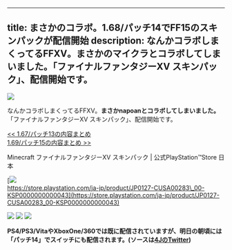 
---
title: まさかのコラボ。1.68/パッチ14でFF15のスキンパックが配信開始
description: なんかコラボしまくってるFFXV。まさかのマイクラとコラボしてしまいました。「ファイナルファンタジーXV スキンパック」、配信開始です。
---

![](https://cdn-ak.f.st-hatena.com/images/fotolife/s/sasigume/20210208/20210208123534.png)

なんかコラボしまくってるFFXV。**まさかnapoanとコラボしてしまいました。**「ファイナルファンタジーXV スキンパック」、配信開始です。

[<< 1.67/パッチ13の内容まとめ](https://www.napoan.com/ps4-switch-167-patch13/)  
[1.69/パッチ15の内容まとめ >>](https://www.napoan.com/ps4-switch-169-patch15/)

Minecraft ファイナルファンタジーXV スキンパック | 公式PlayStation™Store 日本

[![](https://cdn-ak.f.st-hatena.com/images/fotolife/s/sasigume/20210208/20210208115106.png)  
https://store.playstation.com/ja-jp/product/JP0127-CUSA00283\_00-KSP0000000000043](https://store.playstation.com/ja-jp/product/JP0127-CUSA00283_00-KSP0000000000043)

![](https://cdn-ak.f.st-hatena.com/images/fotolife/s/sasigume/20210208/20210208103512.jpg) ![](https://cdn-ak.f.st-hatena.com/images/fotolife/s/sasigume/20210208/20210208104549.jpg) ![](https://cdn-ak.f.st-hatena.com/images/fotolife/s/sasigume/20210208/20210208123743.jpg)

**PS4/PS3/VitaやXboxOne/360では既に配信されていますが、明日の朝頃には「パッチ14」でスイッチにも配信されます。(ソースは[4JのTwitter](https://twitter.com/4JStudios/status/988704599476527104))**
